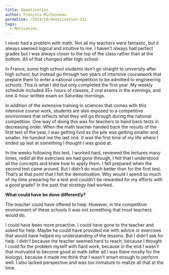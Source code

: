 ```yaml
---
title: Demotivation
author: François Michonneau
permalink: /2014/10/demotivation-13/
tags:
  - Motivation
---
```

I never had a problem with math. Not all my teachers were fantastic, but it always seemed logical and intuitive to me. I haven&#8217;t always had perfect grades but I was always closer to the top of the class rather than at the bottom. All of that changed after high school.

In France, some high school students don&#8217;t go straight to university after high school, but instead go through two years of intensive coursework that prepare them to enter a national competition to be admitted to engineering schools. This is what I did but only completed the first year. My weekly schedule included 35+ hours of classes, 2 oral exams in the evenings, and one 4-hour written exam on Saturday mornings.

In addition of the extensive training in sciences that comes with this intensive course work, students are also exposed to a competitive environment that reflects what they will go through during the national competition. One way of doing this was for teachers to hand back tests in decreasing order. When the math teacher handed back the results of the first test of the year, I was getting livid as the pile was getting smaller and smaller. He handed me the last one. It was the first time of my life where I ended up last at something I thought I was good at.

In the weeks following this test, I worked hard, reviewed the lectures many times, redid all the exercises we had gone through, I felt that I understood all the concepts and knew how to apply them. I felt prepared when the second test came around. But I didn&#8217;t do much better than for the first test. That&#8217;s at that point that I felt the demotivation. Why would I spend so much of my time preparing for a test and couldn&#8217;t be rewarded for my efforts with a good grade? In the past that strategy had worked.

**What could have be done differently?**

The teacher could have offered to help. However, in the competitive environment of these schools it was not something that most teachers would do. 

I could have been more proactive. I could have gone to the teacher and asked for help. Maybe he could have provided me with advice or exercises that would have helped my understanding of the lessons. But I didn&#8217;t ask for help. I didn&#8217;t because the teacher seemed hard to reach, because I thought I could fix the problem myself with hard work, because in the end I wasn&#8217;t that motivated to become good at math (after all I was there mostly for the biology), because it made me think that I wasn&#8217;t smart enough to perform well. I also lacked perspective and was too immature to realize all that at the time.
